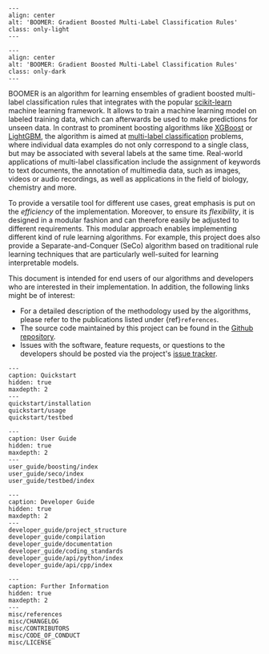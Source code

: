 ```{image} _static/logo_light.svg
---
align: center
alt: 'BOOMER: Gradient Boosted Multi-Label Classification Rules'
class: only-light
---
```

```{image} _static/logo_dark.svg
---
align: center
alt: 'BOOMER: Gradient Boosted Multi-Label Classification Rules'
class: only-dark
---
```

BOOMER is an algorithm for learning ensembles of gradient boosted multi-label classification rules that integrates with the popular [scikit-learn](https://scikit-learn.org) machine learning framework. It allows to train a machine learning model on labeled training data, which can afterwards be used to make predictions for unseen data. In contrast to prominent boosting algorithms like [XGBoost](https://xgboost.readthedocs.io/en/latest/) or [LightGBM](https://lightgbm.readthedocs.io/en/latest/), the algorithm is aimed at [multi-label classification](https://en.wikipedia.org/wiki/Multi-label_classification) problems, where individual data examples do not only correspond to a single class, but may be associated with several labels at the same time. Real-world applications of multi-label classification include the assignment of keywords to text documents, the annotation of multimedia data, such as images, videos or audio recordings, as well as applications in the field of biology, chemistry and more.

To provide a versatile tool for different use cases, great emphasis is put on the *efficiency* of the implementation. Moreover, to ensure its *flexibility*, it is designed in a modular fashion and can therefore easily be adjusted to different requirements. This modular approach enables implementing different kind of rule learning algorithms. For example, this project does also provide a Separate-and-Conquer (SeCo) algorithm based on traditional rule learning techniques that are particularly well-suited for learning interpretable models.

This document is intended for end users of our algorithms and developers who are interested in their implementation. In addition, the following links might be of interest:

- For a detailed description of the methodology used by the algorithms, please refer to the publications listed under {ref}`references`.
- The source code maintained by this project can be found in the [Github repository](https://github.com/mrapp-ke/MLRL-Boomer).
- Issues with the software, feature requests, or questions to the developers should be posted via the project's [issue tracker](https://github.com/mrapp-ke/MLRL-Boomer/issues).

```{toctree}
---
caption: Quickstart
hidden: true
maxdepth: 2
---
quickstart/installation
quickstart/usage
quickstart/testbed
```

```{toctree}
---
caption: User Guide
hidden: true
maxdepth: 2
---
user_guide/boosting/index
user_guide/seco/index
user_guide/testbed/index
```

```{toctree}
---
caption: Developer Guide
hidden: true
maxdepth: 2
---
developer_guide/project_structure
developer_guide/compilation
developer_guide/documentation
developer_guide/coding_standards
developer_guide/api/python/index
developer_guide/api/cpp/index
```

```{toctree}
---
caption: Further Information
hidden: true
maxdepth: 2
---
misc/references
misc/CHANGELOG
misc/CONTRIBUTORS
misc/CODE_OF_CONDUCT
misc/LICENSE
```
